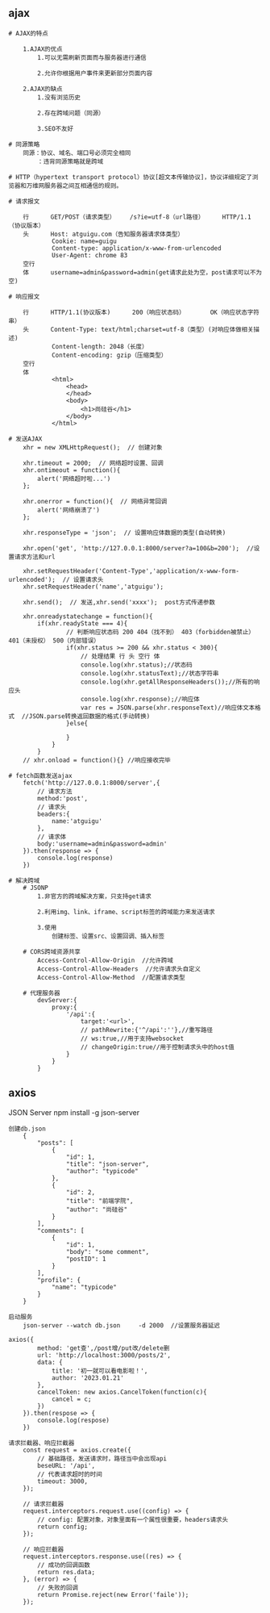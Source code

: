 ## ajax
    # AJAX的特点

        1.AJAX的优点
            1.可以无需刷新页面而与服务器进行通信

            2.允许你根据用户事件来更新部分页面内容

        2.AJAX的缺点
            1.没有浏览历史

            2.存在跨域问题（同源）

            3.SEO不友好

    # 同源策略
        同源：协议、域名、端口号必须完全相同
            ：违背同源策略就是跨域

    # HTTP（hypertext transport protocol）协议[超文本传输协议]，协议详细规定了浏览器和万维网服务器之间互相通信的规则。

    # 请求报文

        行      GET/POST（请求类型）    /s?ie=utf-8（url路径）     HTTP/1.1（协议版本）
        头      Host: atguigu.com（告知服务器请求体类型）
                Cookie: name=guigu
                Content-type: application/x-www-from-urlencoded
                User-Agent: chrome 83
        空行
        体      username=admin&password=admin(get请求此处为空，post请求可以不为空)

    # 响应报文

        行      HTTP/1.1(协议版本)      200（响应状态码）       OK（响应状态字符串）
        头      Content-Type: text/html;charset=utf-8（类型）(对响应体做相关描述)
                Content-length: 2048（长度）
                Content-encoding: gzip（压缩类型）
        空行
        体      
                <html>
                    <head>
                    </head>
                    <body>
                        <h1>尚硅谷</h1>
                    </body>
                </html>

    # 发送AJAX
        xhr = new XMLHttpRequest();  // 创建对象
    
        xhr.timeout = 2000;  // 网络超时设置、回调
        xhr.ontimeout = function(){
            alert('网络超时啦...')
        };
    
        xhr.onerror = function(){  // 网络异常回调
            alert('网络崩溃了')
        };
    
        xhr.responseType = 'json';  // 设置响应体数据的类型(自动转换)
    
        xhr.open('get', 'http://127.0.0.1:8000/server?a=100&b=200');  //设置请求方法和url
    
        xhr.setRequestHeader('Content-Type','application/x-www-form-urlencoded');  // 设置请求头
        xhr.setRequestHeader('name','atguigu');
    
        xhr.send();  // 发送,xhr.send('xxxx');  post方式传递参数
        
        xhr.onreadystatechange = function(){
            if(xhr.readyState === 4){
                    // 判断响应状态码 200 404（找不到） 403（forbidden被禁止） 401（未授权） 500（内部错误）
                    if(xhr.status >= 200 && xhr.status < 300){
                        // 处理结果 行 头 空行 体
                        console.log(xhr.status);//状态码
                        console.log(xhr.statusText);//状态字符串
                        console.log(xhr.getAllResponseHeaders());//所有的响应头
                        console.log(xhr.response);//响应体
                        var res = JSON.parse(xhr.responseText)//响应体文本格式  //JSON.parse转换返回数据的格式(手动转换)
                    }else{

                    }
                }
            }
        // xhr.onload = function(){} //响应接收完毕

    # fetch函数发送ajax
        fetch('http://127.0.0.1:8000/server',{
            // 请求方法
            method:'post',
            // 请求头
            beaders:{
                name:'atguigu'
            },
            // 请求体
            body:'username=admin&password=admin'
        }).then(response => {
            console.log(response)
        })

    # 解决跨域
        # JSONP
            1.非官方的跨域解决方案，只支持get请求

            2.利用img、link、iframe、script标签的跨域能力来发送请求

            3.使用
                创建标签、设置src、设置回调、插入标签

        # CORS跨域资源共享
            Access-Control-Allow-Origin  //允许跨域
            Access-Control-Allow-Headers  //允许请求头自定义
            Access-Control-Allow-Method  //配置请求类型

        # 代理服务器
            devServer:{
                proxy:{
                    '/api':{
                        target:'<url>',
                        // pathRewrite:{'^/api':''},//重写路径
                        // ws:true,//用于支持websocket
                        // changeOrigin:true//用于控制请求头中的host值
                    }
                }
            }

## axios
   JSON Server
        npm install -g json-server

    创建db.json
        {
            "posts": [
                {
                    "id": 1,
                    "title": "json-server",
                    "author": "typicode"
                },
                {
                    "id": 2,
                    "title": "前端学院",
                    "author": "尚硅谷"
                }
            ],
            "comments": [
                {
                    "id": 1,
                    "body": "some comment",
                    "postID": 1
                }
            ],
            "profile": {
                "name": "typicode"
            }
        }

    启动服务
        json-server --watch db.json     -d 2000  //设置服务器延迟

    axios({
            method: 'get查',/post增/put改/delete删
            url: 'http://localhost:3000/posts/2',
            data: {
                title: '初一就可以看电影啦！',
                author: '2023.01.21'
            },
            cancelToken: new axios.CancelToken(function(c){
                cancel = c;
            })
        }).then(respose => {
            console.log(respose)
        })

    请求拦截器、响应拦截器
        const request = axios.create({
            // 基础路径，发送请求时，路径当中会出现api
            beseURL: '/api',
            // 代表请求超时的时间
            timeout: 3000,
        });

        // 请求拦截器
        request.interceptors.request.use((config) => {
            // config: 配置对象，对象里面有一个属性很重要，headers请求头
            return config;
        });

        // 响应拦截器
        request.interceptors.response.use((res) => {
            // 成功的回调函数
            return res.data;
        }, (error) => {
            // 失败的回调
            return Promise.reject(new Error('faile'));
        });
